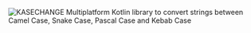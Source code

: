 ![KASECHANGE](https://github.com/pearxteam/kasechange/raw/develop/logo.png "yay, logo")
Multiplatform Kotlin library to convert strings between Camel Case, Snake Case, Pascal Case and Kebab Case
